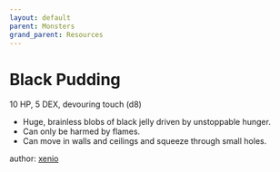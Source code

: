 ```yaml
---
layout: default
parent: Monsters
grand_parent: Resources
---
```

# Black Pudding
10 HP, 5 DEX, devouring touch (d8)  
- Huge, brainless blobs of black jelly driven by unstoppable hunger.  
- Can only be harmed by flames.  
- Can move in walls and ceilings and squeeze through small holes.  

author: [xenio](https://xenioinabottle.blogspot.com)
